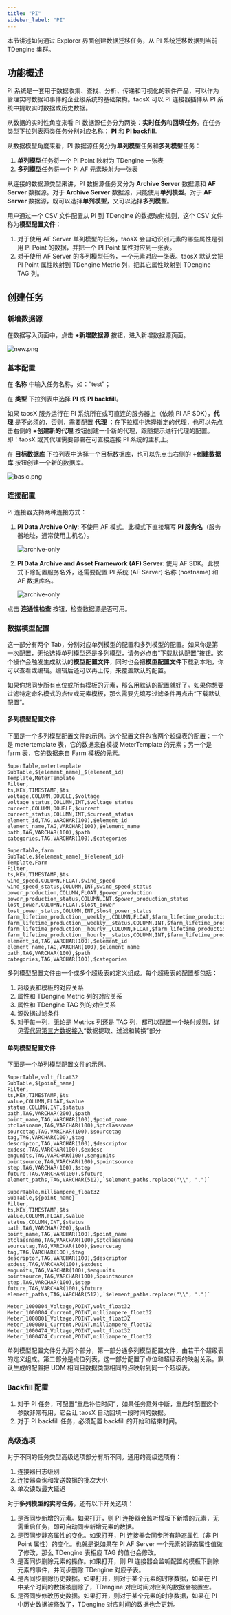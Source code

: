 ```yaml
---
title: "PI"
sidebar_label: "PI"
---
```


本节讲述如何通过 Explorer 界面创建数据迁移任务，从 PI 系统迁移数据到当前 TDengine 集群。

## 功能概述

PI 系统是一套用于数据收集、查找、分析、传递和可视化的软件产品，可以作为管理实时数据和事件的企业级系统的基础架构。taosX 可以 PI 连接器插件从 PI 系统中提取实时数据或历史数据。

从数据的实时性角度来看 PI 数据源任务分为两类：**实时任务**和**回填任务**。在任务类型下拉列表两类任务分别对应名称： **PI** 和 **PI backfill**。
   
从数据模型角度来看，PI 数据源任务分为**单列模型**任务和**多列模型**任务：
1. **单列模型**任务将一个 PI Point 映射为 TDengine 一张表
2. **多列模型**任务将一个 PI AF 元素映射为一张表

从连接的数据源类型来讲，PI 数据源任务又分为 **Archive Server** 数据源和 **AF Server** 数据源。对于 **Archive Server** 数据源，只能使用**单列模型**。对于 **AF Server** 数据源，既可以选择**单列模型**，又可以选择**多列模型**。

用户通过一个 CSV 文件配置从 PI 到 TDengine 的数据映射规则，这个 CSV 文件称为**模型配置文件**：
1. 对于使用 AF Server 单列模型的任务，taosX 会自动识别元素的哪些属性是引用 PI Point 的数据，并把一个 PI Point 属性对应到一张表。
2. 对于使用 AF Server 的多列模型任务，一个元素对应一张表。taosX 默认会把 PI Point 属性映射到 TDengine Metric 列，把其它属性映射到 TDengine TAG 列。

## 创建任务

### 新增数据源

在数据写入页面中，点击 **+新增数据源** 按钮，进入新增数据源页面。

![new.png](./pic/pi-01-new.png)

### 基本配置

在 **名称** 中输入任务名称，如：“test”；

在 **类型** 下拉列表中选择 **PI** 或 **PI backfill**。

如果 taosX 服务运行在 PI 系统所在或可直连的服务器上（依赖 PI AF SDK），**代理** 是不必须的，否则，需要配置 **代理** ：在下拉框中选择指定的代理，也可以先点击右侧的 **+创建新的代理** 按钮创建一个新的代理，跟随提示进行代理的配置。即：taosX 或其代理需要部署在可直接连接 PI 系统的主机上。

在 **目标数据库** 下拉列表中选择一个目标数据库，也可以先点击右侧的 **+创建数据库** 按钮创建一个新的数据库。

![basic.png](./pic/pi-01-agent.png)

### 连接配置

PI 连接器支持两种连接方式：

1. **PI Data Archive Only**: 不使用 AF 模式。此模式下直接填写 **PI 服务名**（服务器地址，通常使用主机名）。

   ![archive-only](./pic/pi-02-connect-archive-only.png)
2. **PI Data Archive and Asset Framework (AF) Server**: 使用 AF SDK。此模式下除配置服务名外，还需要配置 PI 系统 (AF Server) 名称 (hostname) 和 AF 数据库名。

   ![archive-only](./pic/pi-03-connect-af.png)

点击 **连通性检查** 按钮，检查数据源是否可用。

### 数据模型配置

这一部分有两个 Tab，分别对应单列模型的配置和多列模型的配置。如果你是第一次配置，无论选择单列模型还是多列模型，请务必点击“下载默认配置”按钮。这个操作会触发生成默认的**模型配置文件**，同时也会把**模型配置文件**下载到本地，你可以查看或编辑。编辑后还可以再上传，来覆盖默认的配置。

如果你想同步所有点位或所有模板的元素，那么用默认的配置就好了。如果你想要过滤特定命名模式的点位或元素模板，那么需要先填写过滤条件再点击“下载默认配置”。

#### 多列模型配置文件

下面是一个多列模型配置文件的示例。这个配置文件包含两个超级表的配置：一个是 metertemplate 表，它的数据来自模板 MeterTemplate 的元素；另一个是 farm 表，它的数据来自 Farm 模板的元素。

```csv
SuperTable,metertemplate
SubTable,${element_name}_${element_id}
Template,MeterTemplate
Filter,
ts,KEY,TIMESTAMP,$ts
voltage,COLUMN,DOUBLE,$voltage
voltage_status,COLUMN,INT,$voltage_status
current,COLUMN,DOUBLE,$current
current_status,COLUMN,INT,$current_status
element_id,TAG,VARCHAR(100),$element_id
element_name,TAG,VARCHAR(100),$element_name
path,TAG,VARCHAR(100),$path
categories,TAG,VARCHAR(100),$categories

SuperTable,farm
SubTable,${element_name}_${element_id}
Template,Farm
Filter,
ts,KEY,TIMESTAMP,$ts
wind_speed,COLUMN,FLOAT,$wind_speed
wind_speed_status,COLUMN,INT,$wind_speed_status
power_production,COLUMN,FLOAT,$power_production
power_production_status,COLUMN,INT,$power_production_status
lost_power,COLUMN,FLOAT,$lost_power
lost_power_status,COLUMN,INT,$lost_power_status
farm_lifetime_production__weekly_,COLUMN,FLOAT,$farm_lifetime_production__weekly_
farm_lifetime_production__weekly__status,COLUMN,INT,$farm_lifetime_production__weekly__status
farm_lifetime_production__hourly_,COLUMN,FLOAT,$farm_lifetime_production__hourly_
farm_lifetime_production__hourly__status,COLUMN,INT,$farm_lifetime_production__hourly__status
element_id,TAG,VARCHAR(100),$element_id
element_name,TAG,VARCHAR(100),$element_name
path,TAG,VARCHAR(100),$path
categories,TAG,VARCHAR(100),$categories
```

多列模型配置文件由一个或多个超级表的定义组成。每个超级表的配置都包括：

1. 超级表和模板的对应关系
2. 属性和 TDengine Metric 列的对应关系
3. 属性和 TDengine TAG 列的对应关系
4. 源数据过滤条件
5. 对于每一列，无论是 Metrics 列还是 TAG 列，都可以配置一个映射规则，详见[零代码第三方数据接入](../)“数据提取、过滤和转换”部分
   
#### 单列模型配置文件

下面是一个单列模型配置文件的示例。

```csv
SuperTable,volt_float32
SubTable,${point_name}
Filter,
ts,KEY,TIMESTAMP,$ts
value,COLUMN,FLOAT,$value
status,COLUMN,INT,$status
path,TAG,VARCHAR(200),$path
point_name,TAG,VARCHAR(100),$point_name
ptclassname,TAG,VARCHAR(100),$ptclassname
sourcetag,TAG,VARCHAR(100),$sourcetag
tag,TAG,VARCHAR(100),$tag
descriptor,TAG,VARCHAR(100),$descriptor
exdesc,TAG,VARCHAR(100),$exdesc
engunits,TAG,VARCHAR(100),$engunits
pointsource,TAG,VARCHAR(100),$pointsource
step,TAG,VARCHAR(100),$step
future,TAG,VARCHAR(100),$future
element_paths,TAG,VARCHAR(512),`$element_paths.replace("\\", ".")`

SuperTable,milliampere_float32
SubTable,${point_name}
Filter,
ts,KEY,TIMESTAMP,$ts
value,COLUMN,FLOAT,$value
status,COLUMN,INT,$status
path,TAG,VARCHAR(200),$path
point_name,TAG,VARCHAR(100),$point_name
ptclassname,TAG,VARCHAR(100),$ptclassname
sourcetag,TAG,VARCHAR(100),$sourcetag
tag,TAG,VARCHAR(100),$tag
descriptor,TAG,VARCHAR(100),$descriptor
exdesc,TAG,VARCHAR(100),$exdesc
engunits,TAG,VARCHAR(100),$engunits
pointsource,TAG,VARCHAR(100),$pointsource
step,TAG,VARCHAR(100),$step
future,TAG,VARCHAR(100),$future
element_paths,TAG,VARCHAR(512),`$element_paths.replace("\\", ".")`

Meter_1000004_Voltage,POINT,volt_float32
Meter_1000004_Current,POINT,milliampere_float32
Meter_1000001_Voltage,POINT,volt_float32
Meter_1000001_Current,POINT,milliampere_float32
Meter_1000474_Voltage,POINT,volt_float32
Meter_1000474_Current,POINT,milliampere_float32
```

单列模型配置文件分为两个部分，第一部分通多列模型配置文件，由若干个超级表的定义组成。第二部分是点位列表，这一部分配置了点位和超级表的映射关系。默认生成的配置把 UOM 相同且数据类型相同的点映射到同一个超级表。

### Backfill 配置

1. 对于 PI 任务，可配置“重启补偿时间”，如果任务意外中断，重启时配置这个参数非常有用，它会让 taosX 自动回填一段时间的数据。
2. 对于 PI backfill 任务，必须配置 backfill 的开始和结束时间。

### 高级选项

对于不同的任务类型高级选项部分有所不同。通用的高级选项有：
1. 连接器日志级别
2. 连接器查询和发送数据的批次大小
3. 单次读取最大延迟

对于**多列模型的实时任务**，还有以下开关选项：

1. 是否同步新增的元素。如果打开，则 PI 连接器会监听模板下新增的元素，无需重启任务，即可自动同步新增元素的数据。
2. 是否同步静态属性的变化。如果打开，PI 连接器会同步所有静态属性（非 PI Point 属性）的变化。也就是说如果在 PI AF Server 一个元素的静态属性值做了修改，那么 TDengine 表相应 TAG 的值也会修改。
3. 是否同步删除元素的操作。如果打开，则 PI 连接器会监听配置的模板下删除元素的事件，并同步删除 TDengine 对应子表。
4. 是否同步删除历史数据。如果打开，则对于某个元素的时序数据，如果在 PI 中某个时间的数据被删除了，TDengine 对应时间对应列的数据会被置空。
5. 是否同步修改历史数据。如果打开，则对于某个元素的时序数据，如果在 PI 中历史数据被修改了，TDengine 对应时间的数据也会更新。

